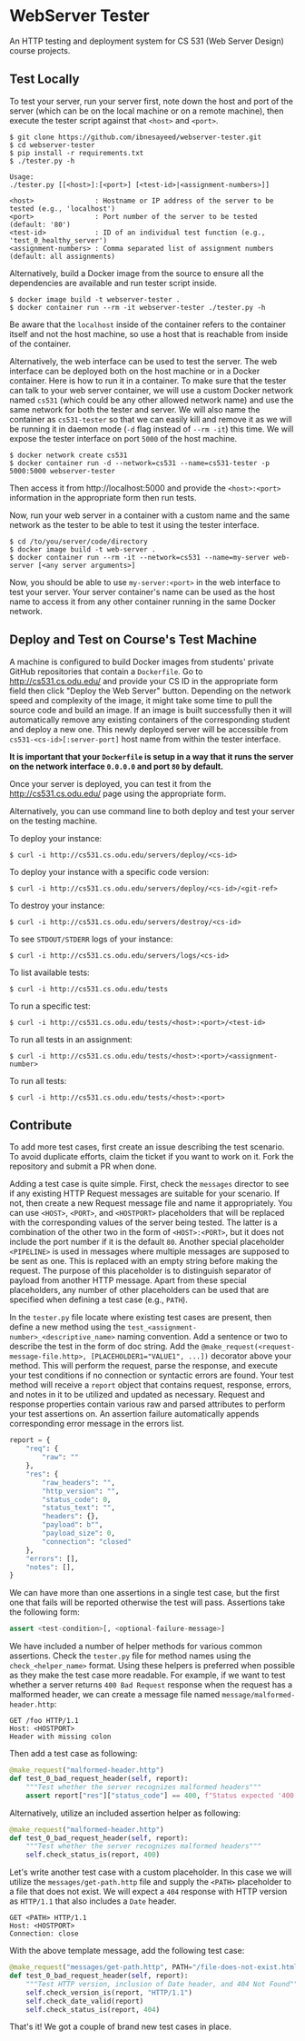 # WebServer Tester

An HTTP testing and deployment system for CS 531 (Web Server Design) course projects.

## Test Locally

To test your server, run your server first, note down the host and port of the server (which can be on the local machine or on a remote machine), then execute the tester script against that `<host>` and `<port>`.

```
$ git clone https://github.com/ibnesayeed/webserver-tester.git
$ cd webserver-tester
$ pip install -r requirements.txt
$ ./tester.py -h

Usage:
./tester.py [[<host>]:[<port>] [<test-id>|<assignment-numbers>]]

<host>               : Hostname or IP address of the server to be tested (e.g., 'localhost')
<port>               : Port number of the server to be tested (default: '80')
<test-id>            : ID of an individual test function (e.g., 'test_0_healthy_server')
<assignment-numbers> : Comma separated list of assignment numbers (default: all assignments)
```

Alternatively, build a Docker image from the source to ensure all the dependencies are available and run tester script inside.

```
$ docker image build -t webserver-tester .
$ docker container run --rm -it webserver-tester ./tester.py -h
```

Be aware that the `localhost` inside of the container refers to the container itself and not the host machine, so use a host that is reachable from inside of the container.

Alternatively, the web interface can be used to test the server. The web interface can be deployed both on the host machine or in a Docker container. Here is how to run it in a container. To make sure that the tester can talk to your web server container, we will use a custom Docker network named `cs531` (which could be any other allowed network name) and use the same network for both the tester and server. We will also name the container as `cs531-tester` so that we can easily kill and remove it as we will be running it in daemon mode (`-d` flag instead of `--rm -it`) this time. We will expose the tester interface on port `5000` of the host machine.

```
$ docker network create cs531
$ docker container run -d --network=cs531 --name=cs531-tester -p 5000:5000 webserver-tester
```

Then access it from http://localhost:5000 and provide the `<host>:<port>` information in the appropriate form then run tests.

Now, run your web server in a container with a custom name and the same network as the tester to be able to test it using the tester interface.

```
$ cd /to/you/server/code/directory
$ docker image build -t web-server .
$ docker container run --rm -it --network=cs531 --name=my-server web-server [<any server arguments>]
```

Now, you should be able to use `my-server:<port>` in the web interface to test your server. Your server container's name can be used as the host name to access it from any other container running in the same Docker network.

## Deploy and Test on Course's Test Machine

A machine is configured to build Docker images from students' private GitHub repositories that contain a `Dockerfile`. Go to http://cs531.cs.odu.edu/ and provide your CS ID in the appropriate form field then click "Deploy the Web Server" button. Depending on the network speed and complexity of the image, it might take some time to pull the source code and build an image. If an image is built successfully then it will automatically remove any existing containers of the corresponding student and deploy a new one. This newly deployed server will be accessible from `cs531-<cs-id>[:server-port]` host name from within the tester interface.

**It is important that your `Dockerfile` is setup in a way that it runs the server on the network interface `0.0.0.0` and port `80` by default.**

Once your server is deployed, you can test it from the http://cs531.cs.odu.edu/ page using the appropriate form.

Alternatively, you can use command line to both deploy and test your server on the testing machine.

To deploy your instance:

```
$ curl -i http://cs531.cs.odu.edu/servers/deploy/<cs-id>
```

To deploy your instance with a specific code version:

```
$ curl -i http://cs531.cs.odu.edu/servers/deploy/<cs-id>/<git-ref>
```

To destroy your instance:

```
$ curl -i http://cs531.cs.odu.edu/servers/destroy/<cs-id>
```

To see `STDOUT/STDERR` logs of your instance:

```
$ curl -i http://cs531.cs.odu.edu/servers/logs/<cs-id>
```

To list available tests:

```
$ curl -i http://cs531.cs.odu.edu/tests
```

To run a specific test:

```
$ curl -i http://cs531.cs.odu.edu/tests/<host>:<port>/<test-id>
```

To run all tests in an assignment:

```
$ curl -i http://cs531.cs.odu.edu/tests/<host>:<port>/<assignment-number>
```

To run all tests:

```
$ curl -i http://cs531.cs.odu.edu/tests/<host>:<port>
```

## Contribute

To add more test cases, first create an issue describing the test scenario. To avoid duplicate efforts, claim the ticket if you want to work on it. Fork the repository and submit a PR when done.

Adding a test case is quite simple. First, check the `messages` director to see if any existing HTTP Request messages are suitable for your scenario. If not, then create a new Request message file and name it appropriately. You can use `<HOST>`, `<PORT>`, and `<HOSTPORT>` placeholders that will be replaced with the corresponding values of the server being tested. The latter is a combination of the other two in the form of `<HOST>:<PORT>`, but it does not include the port number if it is the default `80`. Another special placeholder `<PIPELINE>` is used in messages where multiple messages are supposed to be sent as one. This is replaced with an empty string before making the request. The purpose of this placeholder is to distinguish separator of payload from another HTTP message. Apart from these special placeholders, any number of other placeholders can be used that are specified when defining a test case (e.g., `PATH`).

In the `tester.py` file locate where existing test cases are present, then define a new method using the `test_<assignment-number>_<descriptive_name>` naming convention. Add a sentence or two to describe the test in the form of doc string. Add the `@make_request(<request-message-file.http>, [PLACEHOLDER1="VALUE1", ...])` decorator above your method. This will perform the request, parse the response, and execute your test conditions if no connection or syntactic errors are found. Your test method will receive a `report` object that contains request, response, errors, and notes in it to be utilized and updated as necessary. Request and response properties contain various raw and parsed attributes to perform your test assertions on. An assertion failure automatically appends corresponding error message in the errors list.

```py
report = {
    "req": {
        "raw": ""
    },
    "res": {
        "raw_headers": "",
        "http_version": "",
        "status_code": 0,
        "status_text": "",
        "headers": {},
        "payload": b"",
        "payload_size": 0,
        "connection": "closed"
    },
    "errors": [],
    "notes": [],
}
```

We can have more than one assertions in a single test case, but the first one that fails will be reported otherwise the test will pass. Assertions take the following form:

```py
assert <test-condition>[, <optional-failure-message>]
```

We have included a number of helper methods for various common assertions. Check the `tester.py` file for method names using the `check_<helper_name>` format. Using these helpers is preferred when possible as they make the test case more readable. For example, if we want to test whether a server returns `400 Bad Request` response when the request has a malformed header, we can create a message file named `message/malformed-header.http`:

```http
GET /foo HTTP/1.1
Host: <HOSTPORT>
Header with missing colon

```

Then add a test case as following:

```py
@make_request("malformed-header.http")
def test_0_bad_request_header(self, report):
    """Test whether the server recognizes malformed headers"""
    assert report["res"]["status_code"] == 400, f"Status expected '400', returned '{res['status_code']}'"
```

Alternatively, utilize an included assertion helper as following:

```py
@make_request("malformed-header.http")
def test_0_bad_request_header(self, report):
    """Test whether the server recognizes malformed headers"""
    self.check_status_is(report, 400)
```

Let's write another test case with a custom placeholder. In this case we will utilize the `messages/get-path.http` file and supply the `<PATH>` placeholder to a file that does not exist. We will expect a `404` response with HTTP version as `HTTP/1.1` that also includes a `Date` header.

```http
GET <PATH> HTTP/1.1
Host: <HOSTPORT>
Connection: close

```

With the above template message, add the following test case:

```py
@make_request("messages/get-path.http", PATH="/file-does-not-exist.html")
def test_0_bad_request_header(self, report):
    """Test HTTP version, inclusion of Date header, and 404 Not Found"""
    self.check_version_is(report, "HTTP/1.1")
    self.check_date_valid(report)
    self.check_status_is(report, 404)
```

That's it! We got a couple of brand new test cases in place.
